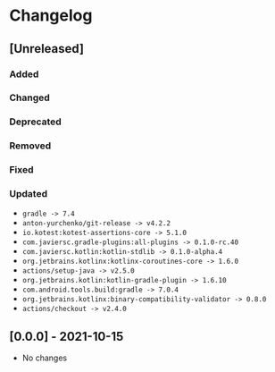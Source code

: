 # Changelog

## [Unreleased]

### Added

### Changed

### Deprecated

### Removed

### Fixed

### Updated

- `gradle -> 7.4`
- `anton-yurchenko/git-release -> v4.2.2`
- `io.kotest:kotest-assertions-core -> 5.1.0`
- `com.javiersc.gradle-plugins:all-plugins -> 0.1.0-rc.40`
- `com.javiersc.kotlin:kotlin-stdlib -> 0.1.0-alpha.4`
- `org.jetbrains.kotlinx:kotlinx-coroutines-core -> 1.6.0`
- `actions/setup-java -> v2.5.0`
- `org.jetbrains.kotlin:kotlin-gradle-plugin -> 1.6.10`
- `com.android.tools.build:gradle -> 7.0.4`
- `org.jetbrains.kotlinx:binary-compatibility-validator -> 0.8.0`
- `actions/checkout -> v2.4.0`

## [0.0.0] - 2021-10-15

- No changes
